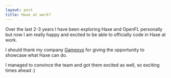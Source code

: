 ```yaml
---
layout: post
title: Haxe at work?
---
```


Over the last 2-3 years I have been exploring Haxe and OpenFL personally but now I am really happy and excited to be able to officially code in Haxe at work.

I should thank my company [Gamesys](http://www.gamesyscorporate.com) for giving the opportunity to showcase what Haxe can do.

I managed to convince the team and got them excited as well, so exciting times ahead :)